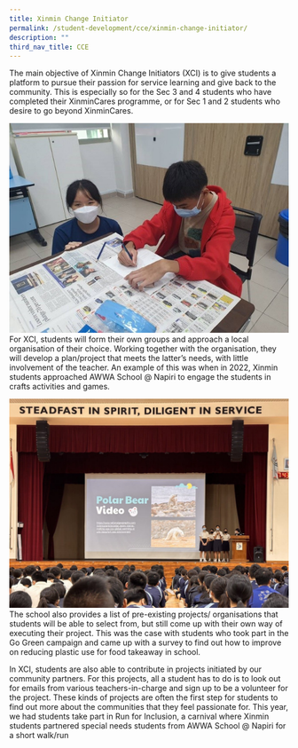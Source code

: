 ```yaml
---
title: Xinmin Change Initiator
permalink: /student-development/cce/xinmin-change-initiator/
description: ""
third_nav_title: CCE
---
```

The main objective of Xinmin Change Initiators (XCI) is to give students a platform to pursue their passion for service learning and give back to the community. This is especially so for the Sec 3 and 4 students who have completed their XinminCares programme, or for Sec 1 and 2 students who desire to go beyond XinminCares.

![](/images/Cce/Xinmin%20Change%20Initiator/x_c_i_1.jpg)
For XCI, students will form their own groups and approach a local organisation of their choice. Working together with the organisation, they will develop a plan/project that meets the latter’s needs, with little involvement of the teacher. An example of this was when in 2022, Xinmin students approached AWWA School @ Napiri to engage the students in crafts activities and games. 

![](/images/Cce/Xinmin%20Change%20Initiator/xci%20students%20presenting%20for%20go%20green%20campaign.jpeg)
The school also provides a list of pre-existing projects/ organisations that students will be able to select from, but still come up with their own way of executing their project. This was the case with students who took part in the Go Green campaign and came up with a survey to find out how to improve on reducing plastic use for food takeaway in school.

In XCI, students are also able to contribute in projects initiated by our community partners. For this projects, all a student has to do is to look out for emails from various teachers-in-charge and sign up to be a volunteer for the project. These kinds of projects are often the first step for students to find out more about the communities that they feel passionate for. This year, we had students take part in Run for Inclusion, a carnival where Xinmin students partnered special needs students from AWWA School @ Napiri for a short walk/run